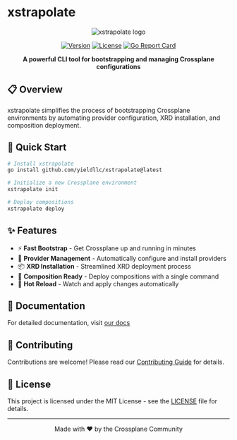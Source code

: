 # xstrapolate

<div align="center">

![xstrapolate logo](./docsassets/xstrapolate_logo.svg)

[![Version](https://img.shields.io/badge/version-1.0.0-blue.svg)](https://github.com/yourusername/xstrapolate/releases)
[![License](https://img.shields.io/badge/license-MIT-green.svg)](LICENSE)
[![Go Report Card](https://goreportcard.com/badge/github.com/yourusername/xstrapolate)](https://goreportcard.com/report/github.com/yourusername/xstrapolate)

**A powerful CLI tool for bootstrapping and managing Crossplane configurations**

</div>

## 📋 Overview

xstrapolate simplifies the process of bootstrapping Crossplane environments by automating provider configuration, XRD installation, and composition deployment.

## 🚀 Quick Start

```bash
# Install xstrapolate
go install github.com/yieldllc/xstrapolate@latest

# Initialize a new Crossplane environment
xstrapolate init

# Deploy compositions
xstrapolate deploy
```

## ✨ Features

- ⚡ **Fast Bootstrap** - Get Crossplane up and running in minutes
- 🔧 **Provider Management** - Automatically configure and install providers
- 📦 **XRD Installation** - Streamlined XRD deployment process
- 🎯 **Composition Ready** - Deploy compositions with a single command
- 🔄 **Hot Reload** - Watch and apply changes automatically

## 📖 Documentation

For detailed documentation, visit [our docs](https://docs.example.com/xstrapolate)

## 🤝 Contributing

Contributions are welcome! Please read our [Contributing Guide](CONTRIBUTING.md) for details.

## 📄 License

This project is licensed under the MIT License - see the [LICENSE](LICENSE) file for details.

---

<div align="center">
Made with ❤️ by the Crossplane Community
</div>